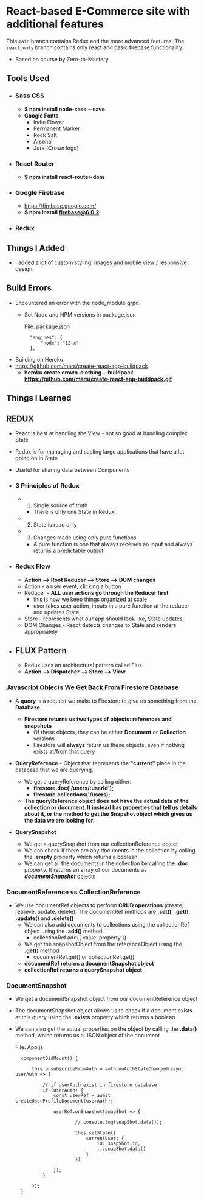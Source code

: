# React-based E-Commerce site with additional features
This `main` branch contains Redux and the more advanced features. The `react_only` branch contains only react and basic firebase functionality.

- Based on course by Zero-to-Mastery

## Tools Used
- ### Sass CSS
    - **$ npm install node-sass --save**
    - **Google Fonts**
        - Indie Flower
        - Permanent Marker
        - Rock Salt
        - Arsenal
        - Jura (Crown logo)
  
- ### React Router
    - **$ npm install react-router-dom**
  
- ### Google Firebase
    - https://firebase.google.com/
    - **$ npm install firebase@6.0.2**

- ### Redux
    

## Things I Added
- I added a lot of custom styling, images and mobile view / responsive design

## Build Errors
- Encountered an error with the node_module grpc
    - Set Node and NPM versions in package.json
    
        File: package.json
        
            "engines": {
                "node": "12.x"
            },

- Building on Heroku
- https://github.com/mars/create-react-app-buildpack
    - **heroku create crown-clothing --buildpack https://github.com/mars/create-react-app-buildpack.git**

## Things I Learned

## REDUX
- React is best at handling the View - not so good at handling complex State
- Redux is for managing and scaling large applications that have a lot going on in State
- Useful for sharing data between Components
- ### 3 Principles of Redux
    - 1. Single source of truth
        - There is only one State in Redux
    - 2. State is read only
    - 3. Changes made using only pure functions
        - A pure function is one that always receives an input and always returns a predictable output

- ### Redux Flow
    - **Action --> Root Reducer --> Store --> DOM changes**
    - Action - a user event, clicking a button
    - Reducer - **ALL user actions go through the Reducer first**
        - this is how we keep things organized at scale
        - user takes user action, inputs in a pure function at the reducer and updates State
    - Store - represents what our app should look like, State updates
    - DOM Changes - React detects changes to State and renders appropriately
- ## FLUX Pattern
    - Redux uses an architectural pattern called Flux
    - **Action --> Dispatcher --> Store --> View**



### Javascript Objects We Get Back From Firestore Database
- A **query** is a request we make to Firestore to give us something from the **Database**
    - **Firestore returns us two types of objects: references and snapshots**
        - Of these objects, they can be either **Document** or **Collection** versions
        - Firestore will **always** return us these objects, even if nothing exists at/from that query

- **QueryReference** - Object that represents the **"current"** place in the database that we are querying.
    - We get a queryReference by calling either:
        - **firestore.doc('/users/:userId');**
        - **firestore.collections('/users);**
    - **The queryReference object does not have the actual data of the collection or document. It instead has properties that tell us details about it, or the method to get the Snapshot object which gives us the data we are looking for.**

- **QuerySnapshot**
    - We get a querySnapshot from our collectionReference object
    - We can check if there are any documents in the collection by calling the **.empty** property which returns a boolean
    - We can get all the documents in the collection by calling the **.doc** property. It returns an array of our documents as ***documentSnapshot*** objects


### DocumentReference vs CollectionReference
- We use documentRef objects to perform **CRUD operations** (create, retrieve, update, delete). The documentRef methods are **.set()**, **.get()**, **.update()** and **.delete()**
    - We can also add documents to collections using the collectionRef object using the **.add()** method.
        - collectionRef.add({ value: property })
    - We get the snapshotObject from the referenceObject using the **.get()** method
        - documentRef.get() or collectionRef.get()
    - **documentRef returns a documentSnapshot object**
    - **collectionRef returns a querySnapshot object**

### DocumentSnapshot
- We get a documentSnapshot object from our documentReference object
- The documentSnapshot object allows us to check if a document exists at this query using the **.exists** property which returns a boolean
- We can also get the actual properties on the object by calling the **.data()** method, which returns us a JSON object of the document

    File: App.js

        componentDidMount() {
        
            this.unsubscribeFromAuth = auth.onAuthStateChanged(async userAuth => {
        
                // if userAuth exist in firestore database
                if (userAuth) {
                    const userRef = await createUserProfileDocument(userAuth);

                    userRef.onSnapshot(snapShot => {

                            // console.log(snapShot.data());

                            this.setState({
                                currentUser: {
                                    id: snapShot.id,
                                    ...snapShot.data()
                                }
                            })
                        
                    });
                }

            });
        }